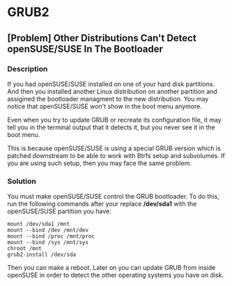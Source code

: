 # GRUB2

## [Problem] Other Distributions Can't Detect openSUSE/SUSE In The Bootloader

### Description

If you had openSUSE/SUSE installed on one of your hard disk partitions. And then you installed another Linux distribution on another partition and assigined the bootloader managment to the new distribution. You may notice that openSUSE/SUSE won't show in the boot menu anymore.

Even when you try to update GRUB or recreate its configuration file, it may tell you in the terminal output that it detects it, but you never see it in the boot menu.

This is because openSUSE/SUSE is using a special GRUB version which is patched downstream to be able to work with Btrfs setup and subvolumes. If you are using such setup, then you may face the same problem.

### Solution

You must make openSUSE/SUSE control the GRUB bootloader. To do this, run the following commands after your replace **/dev/sda1** with the openSUSE/SUSE partition you have:

    mount /dev/sda1 /mnt
    mount --bind /dev /mnt/dev
    mount --bind /proc /mnt/proc
    mount --bind /sys /mnt/sys
    chroot /mnt
    grub2-install /dev/sda

Then you can make a reboot. Later on you can update GRUB from inside openSUSE in order to detect the other operating systems you have on disk.
